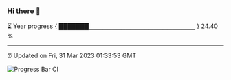 ### Hi there 👋

⏳ Year progress { ███████▁▁▁▁▁▁▁▁▁▁▁▁▁▁▁▁▁▁▁▁▁▁▁ } 24.40 %

---

⏰ Updated on Fri, 31 Mar 2023 01:33:53 GMT

![Progress Bar CI](https://github.com/ZhaoGui/ZhaoGui/workflows/Progress%20Bar%20CI/badge.svg)
